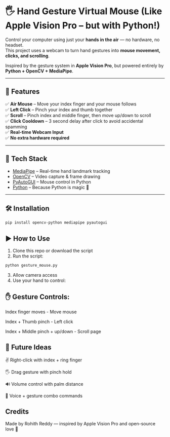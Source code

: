 # 🖐️ Hand Gesture Virtual Mouse (Like Apple Vision Pro – but with Python!)

Control your computer using just your **hands in the air** — no hardware, no headset.  
This project uses a webcam to turn hand gestures into **mouse movement, clicks, and scrolling**.

Inspired by the gesture system in **Apple Vision Pro**, but powered entirely by **Python + OpenCV + MediaPipe**.

---

## 🚀 Features

✅ **Air Mouse** – Move your index finger and your mouse follows  
✅ **Left Click** – Pinch your index and thumb together  
✅ **Scroll** – Pinch index and middle finger, then move up/down to scroll  
✅ **Click Cooldown** – 3 second delay after click to avoid accidental spamming  
✅ **Real-time Webcam Input**  
✅ **No extra hardware required**

---

## 🧠 Tech Stack

- [MediaPipe](https://github.com/google/mediapipe) – Real-time hand landmark tracking  
- [OpenCV](https://opencv.org/) – Video capture & frame drawing  
- [PyAutoGUI](https://pyautogui.readthedocs.io/) – Mouse control in Python  
- [Python](https://www.python.org/) – Because Python is magic 🐍

---

## 🛠️ Installation

```bash
pip install opencv-python mediapipe pyautogui
```

## ▶️ How to Use
1. Clone this repo or download the script 
2. Run the script:
```bash
python gesture_mouse.py
```
3. Allow camera access
4. Use your hand to control:

## ✋ Gesture Controls:


Index finger moves - Move mouse

Index + Thumb pinch - Left click

Index + Middle pinch + up/down - Scroll page

## 🧠 Future Ideas

✌️ Right-click with index + ring finger

🖐️ Drag gesture with pinch hold

🔊 Volume control with palm distance

💬 Voice + gesture combo commands

##  Credits
Made by Rohith Reddy — inspired by Apple Vision Pro and open-source love 💙
